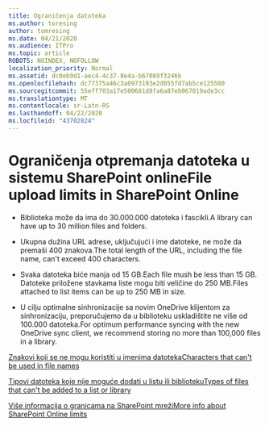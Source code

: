 ```yaml
---
title: Ograničenja datoteka
ms.author: toresing
author: tomresing
ms.date: 04/21/2020
ms.audience: ITPro
ms.topic: article
ROBOTS: NOINDEX, NOFOLLOW
localization_priority: Normal
ms.assetid: dc0eb9d1-aec4-4c37-8e4a-b67089f3246b
ms.openlocfilehash: dc77375a46c3a0973193e2d055fd7ab5ce125500
ms.sourcegitcommit: 55eff703a17e500681d8fa6a87eb067019ade3cc
ms.translationtype: MT
ms.contentlocale: sr-Latn-RS
ms.lasthandoff: 04/22/2020
ms.locfileid: "43702824"
---
```

# <a name="file-upload-limits-in-sharepoint-online"></a><span data-ttu-id="0d6b0-102">Ograničenja otpremanja datoteka u sistemu SharePoint online</span><span class="sxs-lookup"><span data-stu-id="0d6b0-102">File upload limits in SharePoint Online</span></span>

- <span data-ttu-id="0d6b0-103">Biblioteka može da ima do 30.000.000 datoteka i fascikli.</span><span class="sxs-lookup"><span data-stu-id="0d6b0-103">A library can have up to 30 million files and folders.</span></span>
    
- <span data-ttu-id="0d6b0-104">Ukupna dužina URL adrese, uključujući i ime datoteke, ne može da premaši 400 znakova.</span><span class="sxs-lookup"><span data-stu-id="0d6b0-104">The total length of the URL, including the file name, can't exceed 400 characters.</span></span>
    
- <span data-ttu-id="0d6b0-105">Svaka datoteka biće manja od 15 GB.</span><span class="sxs-lookup"><span data-stu-id="0d6b0-105">Each file mush be less than 15 GB.</span></span> <span data-ttu-id="0d6b0-106">Datoteke priložene stavkama liste mogu biti veličine do 250 MB.</span><span class="sxs-lookup"><span data-stu-id="0d6b0-106">Files attached to list items can be up to 250 MB in size.</span></span>
    
- <span data-ttu-id="0d6b0-107">U cilju optimalne sinhronizacije sa novim OneDrive klijentom za sinhronizaciju, preporučujemo da u biblioteku uskladištite ne više od 100.000 datoteka.</span><span class="sxs-lookup"><span data-stu-id="0d6b0-107">For optimum performance syncing with the new OneDrive sync client, we recommend storing no more than 100,000 files in a library.</span></span> 
    
[<span data-ttu-id="0d6b0-108">Znakovi koji se ne mogu koristiti u imenima datoteka</span><span class="sxs-lookup"><span data-stu-id="0d6b0-108">Characters that can't be used in file names</span></span>](https://go.microsoft.com/fwlink/?linkid=866430)
  
[<span data-ttu-id="0d6b0-109">Tipovi datoteka koje nije moguće dodati u listu ili biblioteku</span><span class="sxs-lookup"><span data-stu-id="0d6b0-109">Types of files that can't be added to a list or library</span></span>](https://go.microsoft.com/fwlink/?linkid=273757)
  
[<span data-ttu-id="0d6b0-110">Više informacija o granicama na SharePoint mreži</span><span class="sxs-lookup"><span data-stu-id="0d6b0-110">More info about SharePoint Online limits</span></span>](https://go.microsoft.com/fwlink/?linkid=271273)
  

